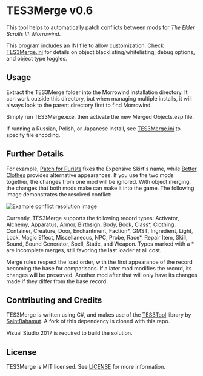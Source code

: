 # TES3Merge v0.6

This tool helps to automatically patch conflicts between mods for *The Elder Scrolls III: Morrowind*.

This program includes an INI file to allow customization. Check [TES3Merge.ini](TES3Merge/TES3Merge.ini) for details on object blacklisting/whitelisting, debug options, and object type toggles.

## Usage

Extract the TES3Merge folder into the Morrowind installation directory. It can work outside this directory, but when managing multiple installs, it will always look to the parent directory first to find Morrowind.

Simply run TES3Merge.exe, then activate the new Merged Objects.esp file.

If running a Russian, Polish, or Japanese install, see [TES3Merge.ini](TES3Merge/TES3Merge.ini) to specify file encoding.

## Further Details

For example, [Patch for Purists](https://www.nexusmods.com/morrowind/mods/45096/?) fixes the Expensive Skirt's name, while [Better Clothes](https://www.nexusmods.com/morrowind/mods/42262/?) provides alternative appearances. If you use the two mods together, the changes from one mod will be ignored. With object merging, the changes that both mods make can make it into the game. The following image demonstrates the resolved conflict:

![Example conflict resolution image](https://cdn.discordapp.com/attachments/381219559094616064/583192237450461187/unknown.png)

Currently, TES3Merge supports the following record types: Activator, Alchemy, Apparatus, Armor, Birthsign, Body, Book, Class\*, Clothing, Container, Creature, Door, Enchantment, Faction\*, GMST, Ingredient, Light, Lock, Magic Effect, Miscellaneous, NPC, Probe, Race\*, Repair Item, Skill, Sound, Sound Generator, Spell, Static, and Weapon. Types marked with a \* are incomplete merges, still favoring the last loader at all cost.

Merge rules respect the load order, with the first appearance of the record becoming the base for comparisons. If a later mod modifies the record, its changes will be preserved. Another mod after that will only have its changes made if they differ from the base record.

## Contributing and Credits

TES3Merge is written using C#, and makes use of the [TES3Tool](https://github.com/SaintBahamut/TES3Tool) library by [SaintBahamut](https://github.com/SaintBahamut). A fork of this dependency is cloned with this repo.

Visual Studio 2017 is required to build the solution.

## License

TES3Merge is MIT licensed. See [LICENSE](LICENSE) for more information.
